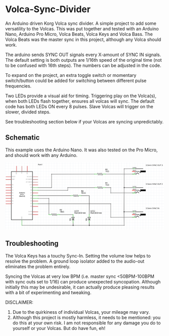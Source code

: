 # Volca-Sync-Divider

An Arduino driven Korg Volca sync divider. A simple project to add some versatility to the Volcas. This was put together and tested with an Arduino Nano, Arduino Pro Micro, Volca Beats, Volca Keys and Volca Bass. The Volca Beats was the master sync in this project, although any Volca should work. 

The arduino sends SYNC OUT signals every X-amount of SYNC IN signals. The default setting is both outputs are 1/16th speed of the original time (not to be confused with 16th steps). The numbers can be adjusted in the code. 

To expand on the project, an extra toggle switch or momentary switch/button could be added for switching between different pulse frequencies.

Two LEDs provide a visual aid for timing. Triggering play on the Volca(s), when both LEDs flash together, ensures all volcas will sync. The default code has both LEDs ON every 8 pulses. Slave Volcas will trigger on the slower, divided steps. 

See troubleshooting section below if your Volcas are syncing unpredictably.

## Schematic

This example uses the Arduino Nano. It was also tested on the Pro Micro, and should work with any Arduino.

![alt text](https://github.com/EmergentProperly/Volca-Sync-Divider/blob/main/Volca-Sync-Divider-Schematic.png)


## Troubleshooting

The Volca Keys has a touchy Sync-In. Setting the volume low helps to resolve the problem. A ground loop isolator added to the audio-out eliminates the problem entirely. 

Syncing the Volcas at very low BPM (i.e. master sync <50BPM-100BPM with sync outs set to 1/16) can produce unexpected syncopation. Although initially this may be undesirable, it can actually produce pleasing results with a bit of experimenting and tweaking.

DISCLAIMER: 
1) Due to the quirkiness of individual Volcas, your mileage may vary. 
2) Although this project is mostly harmless, it needs to be mentioned: you do this at your own risk. I am not responsible for any damage you do to yourself or your Volcas. But do have fun, eh!

